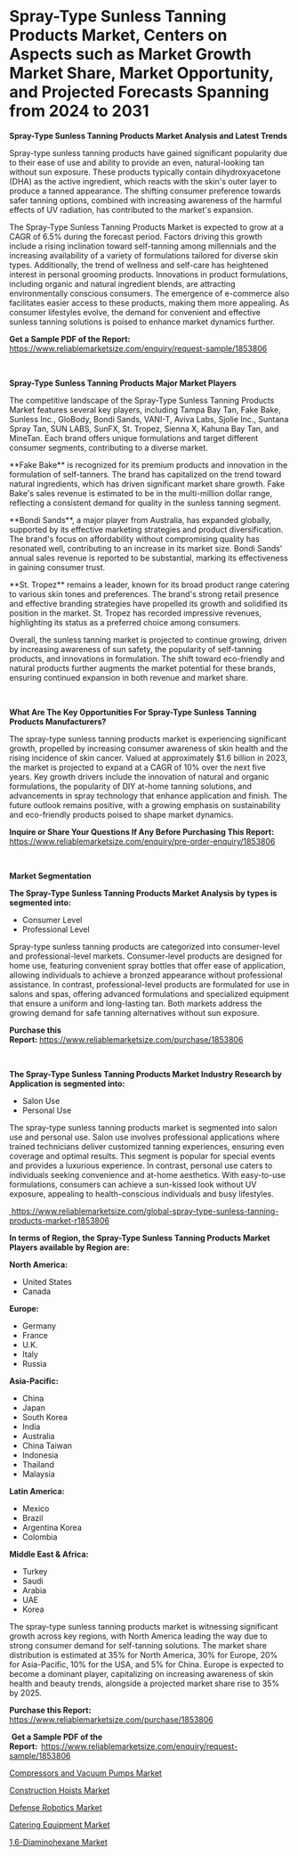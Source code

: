 <p><h1>Spray-Type Sunless Tanning Products Market, Centers on Aspects such as Market Growth Market Share, Market Opportunity, and Projected Forecasts Spanning from 2024 to 2031</h1></p><p><strong>Spray-Type Sunless Tanning Products Market Analysis and Latest Trends</strong></p>
<p><p>Spray-type sunless tanning products have gained significant popularity due to their ease of use and ability to provide an even, natural-looking tan without sun exposure. These products typically contain dihydroxyacetone (DHA) as the active ingredient, which reacts with the skin's outer layer to produce a tanned appearance. The shifting consumer preference towards safer tanning options, combined with increasing awareness of the harmful effects of UV radiation, has contributed to the market's expansion.</p><p>The Spray-Type Sunless Tanning Products Market is expected to grow at a CAGR of 6.5% during the forecast period. Factors driving this growth include a rising inclination toward self-tanning among millennials and the increasing availability of a variety of formulations tailored for diverse skin types. Additionally, the trend of wellness and self-care has heightened interest in personal grooming products. Innovations in product formulations, including organic and natural ingredient blends, are attracting environmentally conscious consumers. The emergence of e-commerce also facilitates easier access to these products, making them more appealing. As consumer lifestyles evolve, the demand for convenient and effective sunless tanning solutions is poised to enhance market dynamics further.</p></p>
<p><strong>Get a Sample PDF of the Report:&nbsp;</strong> <a href="https://www.reliablemarketsize.com/enquiry/request-sample/1853806?utm_campaign=1592&utm_medium=2&utm_source=Github&utm_content=ia&utm_term=20102024&utm_id=spray-type-sunless-tanning-products">https://www.reliablemarketsize.com/enquiry/request-sample/1853806</a></p>
<p>&nbsp;</p>
<p><strong>Spray-Type Sunless Tanning Products Major Market Players</strong></p>
<p><p>The competitive landscape of the Spray-Type Sunless Tanning Products Market features several key players, including Tampa Bay Tan, Fake Bake, Sunless Inc., GloBody, Bondi Sands, VANI-T, Aviva Labs, Sjolie Inc., Suntana Spray Tan, SUN LABS, SunFX, St. Tropez, Sienna X, Kahuna Bay Tan, and MineTan. Each brand offers unique formulations and target different consumer segments, contributing to a diverse market.</p><p>**Fake Bake** is recognized for its premium products and innovation in the formulation of self-tanners. The brand has capitalized on the trend toward natural ingredients, which has driven significant market share growth. Fake Bake's sales revenue is estimated to be in the multi-million dollar range, reflecting a consistent demand for quality in the sunless tanning segment.</p><p>**Bondi Sands**, a major player from Australia, has expanded globally, supported by its effective marketing strategies and product diversification. The brand's focus on affordability without compromising quality has resonated well, contributing to an increase in its market size. Bondi Sands' annual sales revenue is reported to be substantial, marking its effectiveness in gaining consumer trust.</p><p>**St. Tropez** remains a leader, known for its broad product range catering to various skin tones and preferences. The brand's strong retail presence and effective branding strategies have propelled its growth and solidified its position in the market. St. Tropez has recorded impressive revenues, highlighting its status as a preferred choice among consumers.</p><p>Overall, the sunless tanning market is projected to continue growing, driven by increasing awareness of sun safety, the popularity of self-tanning products, and innovations in formulation. The shift toward eco-friendly and natural products further augments the market potential for these brands, ensuring continued expansion in both revenue and market share.</p></p>
<p>&nbsp;</p>
<p><strong>What Are The Key Opportunities For Spray-Type Sunless Tanning Products Manufacturers?</strong></p>
<p><p>The spray-type sunless tanning products market is experiencing significant growth, propelled by increasing consumer awareness of skin health and the rising incidence of skin cancer. Valued at approximately $1.6 billion in 2023, the market is projected to expand at a CAGR of 10% over the next five years. Key growth drivers include the innovation of natural and organic formulations, the popularity of DIY at-home tanning solutions, and advancements in spray technology that enhance application and finish. The future outlook remains positive, with a growing emphasis on sustainability and eco-friendly products poised to shape market dynamics.</p></p>
<p><strong>Inquire or Share Your Questions If Any Before Purchasing This Report:</strong> <a href="https://www.reliablemarketsize.com/enquiry/pre-order-enquiry/1853806?utm_campaign=1592&utm_medium=2&utm_source=Github&utm_content=ia&utm_term=20102024&utm_id=spray-type-sunless-tanning-products">https://www.reliablemarketsize.com/enquiry/pre-order-enquiry/1853806</a></p>
<p>&nbsp;</p>
<p><strong>Market Segmentation</strong></p>
<p><strong>The Spray-Type Sunless Tanning Products Market Analysis by types is segmented into:</strong></p>
<p><ul><li>Consumer Level</li><li>Professional Level</li></ul></p>
<p><p>Spray-type sunless tanning products are categorized into consumer-level and professional-level markets. Consumer-level products are designed for home use, featuring convenient spray bottles that offer ease of application, allowing individuals to achieve a bronzed appearance without professional assistance. In contrast, professional-level products are formulated for use in salons and spas, offering advanced formulations and specialized equipment that ensure a uniform and long-lasting tan. Both markets address the growing demand for safe tanning alternatives without sun exposure.</p></p>
<p><strong>Purchase this Report:&nbsp;</strong><a href="https://www.reliablemarketsize.com/purchase/1853806?utm_campaign=1592&utm_medium=2&utm_source=Github&utm_content=ia&utm_term=20102024&utm_id=spray-type-sunless-tanning-products">https://www.reliablemarketsize.com/purchase/1853806</a></p>
<p>&nbsp;</p>
<p><strong>The Spray-Type Sunless Tanning Products Market Industry Research by Application is segmented into:</strong></p>
<p><ul><li>Salon Use</li><li>Personal Use</li></ul></p>
<p><p>The spray-type sunless tanning products market is segmented into salon use and personal use. Salon use involves professional applications where trained technicians deliver customized tanning experiences, ensuring even coverage and optimal results. This segment is popular for special events and provides a luxurious experience. In contrast, personal use caters to individuals seeking convenience and at-home aesthetics. With easy-to-use formulations, consumers can achieve a sun-kissed look without UV exposure, appealing to health-conscious individuals and busy lifestyles.</p></p>
<p><a href="https://www.reliablemarketsize.com/global-spray-type-sunless-tanning-products-market-r1853806?utm_campaign=1592&utm_medium=2&utm_source=Github&utm_content=ia&utm_term=20102024&utm_id=spray-type-sunless-tanning-products">&nbsp;https://www.reliablemarketsize.com/global-spray-type-sunless-tanning-products-market-r1853806</a></p>
<p><strong>In terms of Region, the Spray-Type Sunless Tanning Products Market Players available by Region are:</strong></p>
<p>
    <p> <strong> North America: </strong>
        <ul>
            <li>United States</li>
            <li>Canada</li>
        </ul>
        </p> 
    <p> <strong> Europe: </strong>
        <ul>
            <li>Germany</li>
            <li>France</li>
            <li>U.K.</li>
            <li>Italy</li>
            <li>Russia</li>
        </ul>
        </p> 
    <p> <strong> Asia-Pacific: </strong>
        <ul>
            <li>China</li>
            <li>Japan</li>
            <li>South Korea</li>
            <li>India</li>
            <li>Australia</li>
            <li>China Taiwan</li>
            <li>Indonesia</li>
            <li>Thailand</li>
            <li>Malaysia</li>
        </ul>
        </p> 
    <p> <strong> Latin America: </strong>
        <ul>
            <li>Mexico</li>
            <li>Brazil</li>
            <li>Argentina Korea</li>
            <li>Colombia</li>
        </ul>
        </p> 
    <p> <strong> Middle East & Africa: </strong>
        <ul>
            <li>Turkey</li>
            <li>Saudi</li>
            <li>Arabia</li>
            <li>UAE</li>
            <li>Korea</li>
        </ul>
    </p>
    </p>
<p><p>The spray-type sunless tanning products market is witnessing significant growth across key regions, with North America leading the way due to strong consumer demand for self-tanning solutions. The market share distribution is estimated at 35% for North America, 30% for Europe, 20% for Asia-Pacific, 10% for the USA, and 5% for China. Europe is expected to become a dominant player, capitalizing on increasing awareness of skin health and beauty trends, alongside a projected market share rise to 35% by 2025.</p></p>
<p><strong>Purchase this Report: </strong><a href="https://www.reliablemarketsize.com/purchase/1853806?utm_campaign=1592&utm_medium=2&utm_source=Github&utm_content=ia&utm_term=20102024&utm_id=spray-type-sunless-tanning-products">https://www.reliablemarketsize.com/purchase/1853806</a></p>
<p>&nbsp;<strong>Get a Sample PDF of the Report:&nbsp;&nbsp;</strong><a href="https://www.reliablemarketsize.com/enquiry/request-sample/1853806?utm_campaign=1592&utm_medium=2&utm_source=Github&utm_content=ia&utm_term=20102024&utm_id=spray-type-sunless-tanning-products">https://www.reliablemarketsize.com/enquiry/request-sample/1853806</a></p>
<p><strong></strong></p>
<p><p><a href="https://www.linkedin.com/pulse/compressors-vacuum-pumps-market-forecasts-trends-impact-nfwme?utm_campaign=1592&utm_medium=2&utm_source=Github&utm_content=ia&utm_term=20102024&utm_id=spray-type-sunless-tanning-products">Compressors and Vacuum Pumps Market</a></p><p><a href="https://www.linkedin.com/pulse/navigating-construction-hoists-market-expert-analysis-forecast-xnrue?utm_campaign=1592&utm_medium=2&utm_source=Github&utm_content=ia&utm_term=20102024&utm_id=spray-type-sunless-tanning-products">Construction Hoists Market</a></p><p><a href="https://www.linkedin.com/pulse/defense-robotics-market-strategic-insights-product-evolution-momke?utm_campaign=1592&utm_medium=2&utm_source=Github&utm_content=ia&utm_term=20102024&utm_id=spray-type-sunless-tanning-products">Defense Robotics Market</a></p><p><a href="https://www.linkedin.com/pulse/insights-catering-equipment-industry-market-financial-status-rwg4e?utm_campaign=1592&utm_medium=2&utm_source=Github&utm_content=ia&utm_term=20102024&utm_id=spray-type-sunless-tanning-products">Catering Equipment Market</a></p><p><a href="https://github.com/FahadAhmed223/Market-Research-Report-List-1/blob/main/16-diaminohexane-market.md?utm_campaign=1592&utm_medium=2&utm_source=Github&utm_content=ia&utm_term=20102024&utm_id=spray-type-sunless-tanning-products">1,6-Diaminohexane Market</a></p></p>
